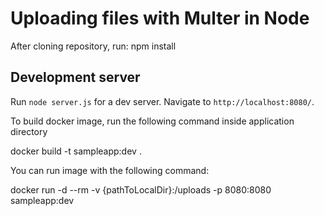 # Uploading files with Multer in Node

After cloning repository, run:  npm install

## Development server

Run `node server.js` for a dev server. Navigate to `http://localhost:8080/`.

To build docker image, run the following command inside application directory

 docker build -t sampleapp:dev .
 
You can run image with the following command:

docker run -d --rm -v {pathToLocalDir}:/uploads -p 8080:8080 sampleapp:dev

